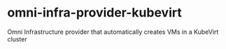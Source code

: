 # omni-infra-provider-kubevirt
Omni Infrastructure provider that automatically creates VMs in a KubeVirt cluster
